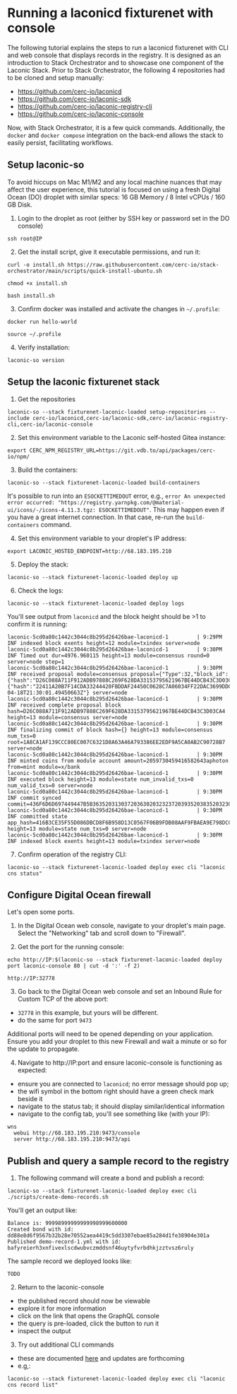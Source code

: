 # Running a laconicd fixturenet with console

The following tutorial explains the steps to run a laconicd fixturenet with CLI and web console that displays records in the registry. It is designed as an introduction to Stack Orchestrator and to showcase one component of the Laconic Stack. Prior to Stack Orchestrator, the following 4 repositories had to be cloned and setup manually:

- https://github.com/cerc-io/laconicd
- https://github.com/cerc-io/laconic-sdk
- https://github.com/cerc-io/laconic-registry-cli
- https://github.com/cerc-io/laconic-console

Now, with Stack Orchestrator, it is a few quick commands. Additionally, the `docker` and `docker compose` integration on the back-end allows the stack to easily persist, facilitating workflows.

## Setup laconic-so

To avoid hiccups on Mac M1/M2 and any local machine nuances that may affect the user experience, this tutorial is focused on using a fresh Digital Ocean (DO) droplet with similar specs: 
16 GB Memory / 8 Intel vCPUs / 160 GB Disk.

1. Login to the droplet as root (either by SSH key or password set in the DO console)

```
ssh root@IP
```

2. Get the install script, give it executable permissions, and run it:

```
curl -o install.sh https://raw.githubusercontent.com/cerc-io/stack-orchestrator/main/scripts/quick-install-ubuntu.sh
```
```
chmod +x install.sh
```
```
bash install.sh
```

3. Confirm docker was installed and activate the changes in `~/.profile`:

```
docker run hello-world
```
```
source ~/.profile
```

4. Verify installation:

```
laconic-so version
```

## Setup the laconic fixturenet stack

1. Get the repositories

```
laconic-so --stack fixturenet-laconic-loaded setup-repositories --include cerc-io/laconicd,cerc-io/laconic-sdk,cerc-io/laconic-registry-cli,cerc-io/laconic-console
```

2. Set this environment variable to the Laconic self-hosted Gitea instance:

```
export CERC_NPM_REGISTRY_URL=https://git.vdb.to/api/packages/cerc-io/npm/
```

3. Build the containers:

```
laconic-so --stack fixturenet-laconic-loaded build-containers
```

It's possible to run into an `ESOCKETTIMEDOUT` error, e.g., `error An unexpected error occurred: "https://registry.yarnpkg.com/@material-ui/icons/-/icons-4.11.3.tgz: ESOCKETTIMEDOUT"`. This may happen even if you have a great internet connection. In that case, re-run the `build-containers` command.

4. Set this environment variable to your droplet's IP address:

```
export LACONIC_HOSTED_ENDPOINT=http://68.183.195.210
```

5. Deploy the stack:

```
laconic-so --stack fixturenet-laconic-loaded deploy up
```

6. Check the logs:

```
laconic-so --stack fixturenet-laconic-loaded deploy logs
```

You'll see output from `laconicd` and the block height should be >1 to confirm it is running:

```
laconic-5cd0a80c1442c3044c8b295d26426bae-laconicd-1         | 9:29PM INF indexed block exents height=12 module=txindex server=node
laconic-5cd0a80c1442c3044c8b295d26426bae-laconicd-1         | 9:30PM INF Timed out dur=4976.960115 height=13 module=consensus round=0 server=node step=1
laconic-5cd0a80c1442c3044c8b295d26426bae-laconicd-1         | 9:30PM INF received proposal module=consensus proposal={"Type":32,"block_id":{"hash":"D26C088A711F912ADB97888C269F628DA33153795621967BE44DCB43C3D03CA4","parts":{"hash":"22411A20B7F14CDA33244420FBDDAF24450C0628C7A06034FF22DAC3699DDCC8","total":1}},"height":13,"pol_round":-1,"round":0,"signature":"DEuqnaQmvyYbUwckttJmgKdpRu6eVm9i+9rQ1pIrV2PidkMNdWRZBLdmNghkIrUzGbW8Xd7UVJxtLRmwRASgBg==","timestamp":"2023-04-18T21:30:01.49450663Z"} server=node
laconic-5cd0a80c1442c3044c8b295d26426bae-laconicd-1         | 9:30PM INF received complete proposal block hash=D26C088A711F912ADB97888C269F628DA33153795621967BE44DCB43C3D03CA4 height=13 module=consensus server=node
laconic-5cd0a80c1442c3044c8b295d26426bae-laconicd-1         | 9:30PM INF finalizing commit of block hash={} height=13 module=consensus num_txs=0 root=1A8CA1AF139CCC80EC007C6321D8A63A46A793386EE2EDF9A5CA0AB2C90728B7 server=node
laconic-5cd0a80c1442c3044c8b295d26426bae-laconicd-1         | 9:30PM INF minted coins from module account amount=2059730459416582643aphoton from=mint module=x/bank
laconic-5cd0a80c1442c3044c8b295d26426bae-laconicd-1         | 9:30PM INF executed block height=13 module=state num_invalid_txs=0 num_valid_txs=0 server=node
laconic-5cd0a80c1442c3044c8b295d26426bae-laconicd-1         | 9:30PM INF commit synced commit=436F6D6D697449447B5B363520313037203630203232372039352038352032303820313334203231392032303520313433203130372031343920313431203139203139322038362031323720362031383520323533203137362031333820313735203135392031383620323334203135382031323120313431203230342037335D3A447D
laconic-5cd0a80c1442c3044c8b295d26426bae-laconicd-1         | 9:30PM INF committed state app_hash=416B3CE35F55D086DBCD8F6B958D13C0567F06B9FDB08AAF9FBAEA9E798DCC49 height=13 module=state num_txs=0 server=node
laconic-5cd0a80c1442c3044c8b295d26426bae-laconicd-1         | 9:30PM INF indexed block exents height=13 module=txindex server=node
```

7. Confirm operation of the registry CLI:

```
laconic-so --stack fixturenet-laconic-loaded deploy exec cli "laconic cns status"
```

## Configure Digital Ocean firewall

Let's open some ports.

1. In the Digital Ocean web console, navigate to your droplet's main page. Select the "Networking" tab and scroll down to "Firewall".

2. Get the port for the running console:

```
echo http://IP:$(laconic-so --stack fixturenet-laconic-loaded deploy port laconic-console 80 | cut -d ':' -f 2)
```
```
http://IP:32778
```

3. Go back to the Digital Ocean web console and set an Inbound Rule for Custom TCP of the above port:

- `32778` in this example, but yours will be different.
- do the same for port `9473`

Additional ports will need to be opened depending on your application. Ensure you add your droplet to this new Firewall and wait a minute or so for the update to propagate.

4. Navigate to http://IP:port and ensure laconic-console is functioning as expected:

- ensure you are connected to `laconicd`; no error message should pop up;
- the wifi symbol in the bottom right should have a green check mark beside it
- navigate to the status tab; it should display similar/identical information
- navigate to the config tab, you'll see something like (with your IP):

```
wns
  webui http://68.183.195.210:9473/console
  server http://68.183.195.210:9473/api
```

## Publish and query a sample record to the registry

1. The following command will create a bond and publish a record:

```
laconic-so --stack fixturenet-laconic-loaded deploy exec cli ./scripts/create-demo-records.sh
```

You'll get an output like:

```
Balance is: 99998999999999998999600000
Created bond with id: dd88e8d6f9567b32b28e70552aea4419c5dd3307ebae85a284d1fe38904e301a
Published demo-record-1.yml with id: bafyreierh3xnfivexlscdwubvczmddsnf46uytyfvrbdhkjzztvsz6ruly
```

The sample record we deployed looks like:

```
TODO
```

2. Return to the laconic-console

- the published record should now be viewable
- explore it for more information
- click on the link that opens the GraphQL console
- the query is pre-loaded, click the button to run it
- inspect the output

3. Try out additional CLI commands

- these are documented [here](https://github.com/cerc-io/laconic-registry-cli#readme) and updates are forthcoming
- e.g,:

```
laconic-so --stack fixturenet-laconic-loaded deploy exec cli "laconic cns record list"
```
